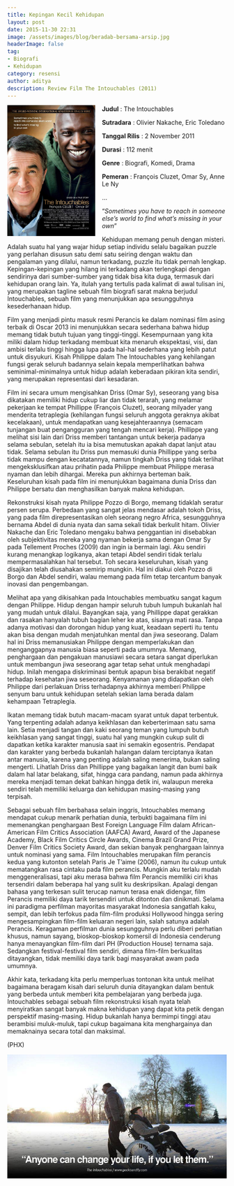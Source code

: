 ```yaml
---
title: Kepingan Kecil Kehidupan
layout: post
date: 2015-11-30 22:31
image: /assets/images/blog/beradab-bersama-arsip.jpg
headerImage: false
tag:
- Biografi
- Kehidupan
category: resensi
author: aditya
description: Review Film The Intouchables (2011)
---
```


<img class="image" src="/assets/images/film/the-intouchables.jpg" alt="cover film The Intouchables" height="300px" align="left" style="PADDING-RIGHT: 15px;">

__Judul__                   : The Intouchables

__Sutradara__            : Olivier Nakache, Eric Toledano

__Tanggal Rilis__       : 2 November 2011

__Durasi__                 : 112 menit

__Genre__                 : Biografi, Komedi, Drama

__Pemeran__             : François Cluzet, Omar Sy, Anne Le Ny

...

“_Sometimes you have to reach in someone else’s world to find what’s missing in your own_”

Kehidupan memang penuh dengan misteri. Adalah suatu hal yang wajar hidup setiap individu selalu bagaikan puzzle yang perlahan disusun satu demi satu seiring dengan waktu dan pengalaman yang dilalui, namun terkadang, puzzle itu tidak pernah lengkap. Kepingan-kepingan yang hilang ini terkadang akan terlengkapi dengan sendirinya dari sumber-sumber yang tidak bisa kita duga, termasuk dari kehidupan orang lain. Ya, itulah yang tertulis pada kalimat di awal tulisan ini, yang merupakan tagline sebuah film biografi sarat makna berjudul Intouchables, sebuah film yang menunjukkan apa sesungguhnya kesederhanaan hidup.

Film yang menjadi pintu masuk resmi Perancis ke dalam nominasi film asing terbaik di Oscar 2013 ini menunjukkan secara sederhana bahwa hidup memang tidak butuh tujuan yang tinggi-tinggi. Kesempurnaan yang kita miliki dalam hidup terkadang membuat kita menaruh ekspektasi, visi, dan ambisi terlalu tinggi hingga lupa pada hal-hal sederhana yang lebih patut untuk disyukuri. Kisah Philippe dalam The Intouchables yang kehilangan fungsi gerak seluruh badannya selain kepala memperlihatkan bahwa seminimal-minimalnya untuk hidup adalah keberadaan pikiran kita sendiri, yang merupakan representasi dari kesadaran.

Film ini secara umum mengisahkan Driss (Omar Sy), seseorang yang bisa dikatakan memiliki hidup cukup liar dan tidak terarah, yang melamar pekerjaan ke tempat Phillippe (François Cluzet), seorang milyader yang menderita tetraplegia (kehilangan fungsi seluruh anggota geraknya akibat kecelakaan), untuk mendapatkan uang kesejahteraannya (semacam tunjangan buat pengangguran yang tengah mencari kerja). Phillippe yang melihat sisi lain dari Driss memberi tantangan untuk bekerja padanya selama sebulan, setelah itu ia bisa memutuskan apakah dapat lanjut atau tidak. Selama sebulan itu Driss pun memasuki dunia Phillippe yang serba tidak mampu dengan kecatatannya, namun tingkah Driss yang tidak terlihat mengeksklusifkan atau prihatin pada Philippe membuat Philippe merasa nyaman dan lebih dihargai. Mereka pun akhirnya berteman baik. Keseluruhan kisah pada film ini menunjukkan bagaimana dunia Driss dan Philippe bersatu dan menghasilkan banyak makna kehidupan.

Rekonstruksi kisah nyata Philippe Pozzo di Borgo, memang tidaklah seratur persen serupa. Perbedaan yang sangat jelas mendasar adalah tokoh Driss, yang pada film direpresentasikan oleh seorang negro Africa, sesungguhnya bernama Abdel di dunia nyata dan sama sekali tidak berkulit hitam. Olivier Nakache dan Eric Toledano mengaku bahwa penggantian ini disebabkan oleh subjektivitas mereka yang nyaman bekerja sama dengan Omar Sy pada Tellement Proches (2009) dan ingin ia bermain lagi. Aku sendiri kurang menangkap logikanya, akan tetapi Abdel sendiri tidak terlalu mempermasalahkan hal tersebut. Toh secara keseluruhan, kisah yang disajikan telah diusahakan semirip mungkin. Hal ini diakui oleh Pozzo di Borgo dan Abdel sendiri, walau memang pada film tetap tercantum banyak inovasi dan pengembangan. 

Melihat apa yang dikisahkan pada Intouchables membuatku sangat kagum dengan Philippe. Hidup dengan hampir seluruh tubuh lumpuh bukanlah hal yang mudah untuk dilalui. Bayangkan saja, yang Phillippe dapat gerakkan dan rasakan hanyalah tubuh bagian leher ke atas, sisanya mati rasa. Tanpa adanya motivasi dan dorongan hidup yang kuat, keadaan seperti itu tentu akan bisa dengan mudah menjatuhkan mental dan jiwa seseorang. Dalam hal ini Driss memanusiakan Philippe dengan memperlakukan dan menganggapnya manusia biasa seperti pada umumnya. Memang, penghargaan dan pengakuan manusiawi secara setara sangat diperlukan untuk membangun jiwa seseorang agar tetap sehat untuk menghadapi hidup. Inilah mengapa diskriminasi bentuk apapun bisa berakibat negatif terhadap kesehatan jiwa seseorang. Kenyamanan yang didapatkan oleh Philippe dari perlakuan Driss terhadapnya akhirnya memberi Philippe senyum baru untuk kehidupan setelah sekian lama berada dalam kehampaan Tetraplegia.

Ikatan memang tidak butuh macam-macam syarat untuk dapat terbentuk. Yang terpenting adalah adanya keikhlasan dan keberterimaan satu sama lain. Setia menjadi tangan dan kaki seorang teman yang lumpuh butuh keikhlasan yang sangat tinggi, suatu hal yang mungkin cukup sulit di dapatkan ketika karakter manusia saat ini semakin egosentris. Pendapat dan karakter yang berbeda bukanlah halangan dalam terciptanya ikatan antar manusia, karena yang penting adalah saling menerima, bukan saling mengerti. Lihatlah Driss dan Phillippe yang bagaikan langit dan bumi baik dalam hal latar belakang, sifat, hingga cara pandang, namun pada akhirnya mereka menjadi teman dekat bahkan hingga detik ini, walaupun mereka sendiri telah memiliki keluarga dan kehidupan masing-masing yang terpisah.

Sebagai sebuah film berbahasa selain inggris, Intouchables memang mendapat cukup menarik perhatian dunia, terbukti bagaimana film ini memenangkan penghargaan Best Foreign Language Film dalam African-American Film Critics Association (AAFCA) Award, Award of the Japanese Academy, Black Film Critics Circle Awards, Cinema Brazil Grand Prize, Denver Film Critics Society Award, dan sekian banyak penghargaan lainnya untuk nominasi yang sama. Film Intouchables merupakan film perancis kedua yang kutonton setelah Paris Je T’aime (2006), namun itu cukup untuk mematangkan rasa cintaku pada film perancis. Mungkin aku terlalu mudah menggeneralisasi, tapi aku merasa bahwa film Perancis memiliki ciri khas tersendiri dalam beberapa hal yang sulit ku deskripsikan. Apalagi dengan bahasa yang terkesan sulit terucap namun terasa enak didengar, film Perancis memiliki daya tarik tersendiri untuk ditonton dan dinikmati. Selama ini paradigma perfilman mayoritas masyarakat Indonesia sangatlah kaku, sempit, dan lebih terfokus pada film-film produksi Hollywood hingga sering mengesampingkan film-film keluaran negeri lain, salah satunya adalah Perancis. Keragaman perfilman dunia sesungguhnya perlu diberi perhatian khusus, namun sayang, bioskop-bioskop komersil di Indonesia cenderung hanya menayangkan film-film dari PH (Production House) ternama saja. Sedangkan festival-festival film sendiri, dimana film-film berkualitas ditayangkan, tidak memiliki daya tarik bagi masyarakat awam pada umumnya.

Akhir kata, terkadang kita perlu memperluas tontonan kita untuk melihat bagaimana beragam kisah dari seluruh dunia ditayangkan dalam bentuk yang berbeda untuk memberi kita pembelajaran yang berbeda juga. Intouchables sebagai sebuah film rekonstruksi kisah nyata telah menyiratkan sangat banyak makna kehidupan yang dapat kita petik dengan perspektif masing-masing. Hidup bukanlah hanya bermimpi tinggi atau berambisi muluk-muluk, tapi cukup bagaimana kita menghargainya dan memaknainya secara total dan maksimal.

(PHX)

<img class="image" src="/assets/images/film/the-intouchables-1.jpg" alt=""> 